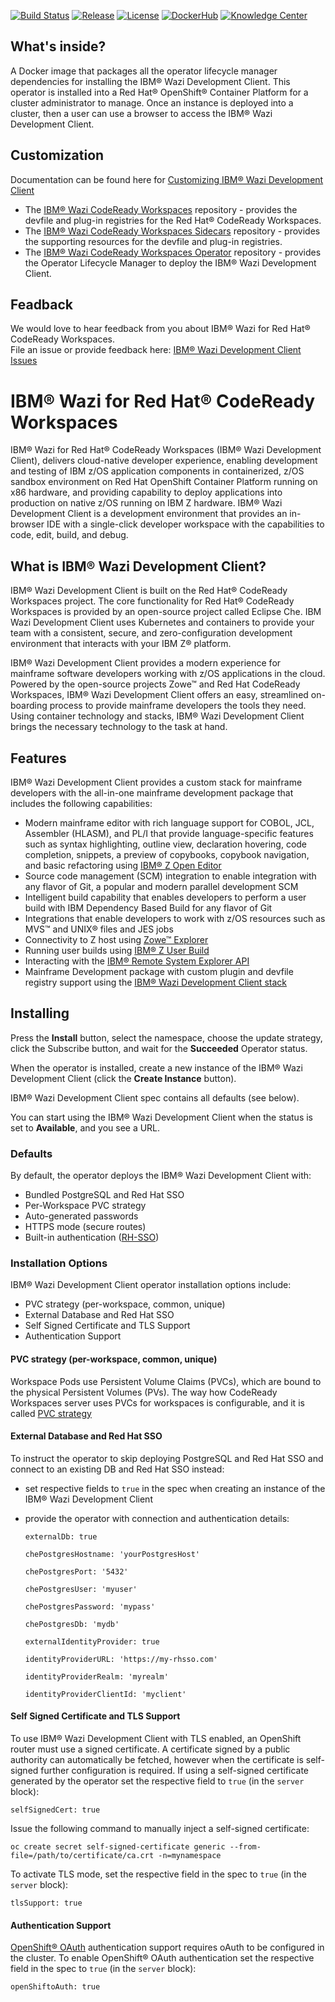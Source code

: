 [![Build Status](https://travis-ci.com/IBM/wazi-codeready-workspaces-operator.svg?branch=maain)](https://travis-ci.com/IBM/wazi-codeready-workspaces-operator)
[![Release](https://img.shields.io/github/release/IBM/wazi-codeready-workspaces-operator.svg)](../../releases/latest)
[![License](https://img.shields.io/github/license/IBM/wazi-codeready-workspaces-operator)](LICENSE)
[![DockerHub](https://img.shields.io/badge/DockerHub-Operator-blue?color=3498db)](https://hub.docker.com/repository/docker/ibmcom/wazi-code-operator-catalog)
[![Knowledge Center](https://img.shields.io/badge/Knowledge%20Center-blue?color=1f618d)](http://ibm.biz/ibmwazidoc)
  
## What's inside?
  
A Docker image that packages all the operator lifecycle manager dependencies for installing the IBM&reg; Wazi Development Client. This operator is installed into a Red Hat&reg; OpenShift&reg; Container Platform for a cluster administrator to manage. Once an instance is deployed into a cluster, then a user can use a browser to access the IBM&reg; Wazi Development Client.
  
## Customization
  
Documentation can be found here for [Customizing IBM&reg; Wazi Development Client](https://www.ibm.com/support/knowledgecenter/SSCH39_1.0.0/com.ibm.wazi.development.codeready.doc/customize-devfile-plugin-registry.html)  
  
* The [IBM&reg; Wazi CodeReady Workspaces](https://github.com/ibm/wazi-codeready-workspaces) repository - provides the devfile and plug-in registries for the Red Hat&reg; CodeReady Workspaces.
* The [IBM&reg; Wazi CodeReady Workspaces Sidecars](https://github.com/ibm/wazi-codeready-workspaces-sidecars) repository - provides the supporting resources for the devfile and plug-in registries.
* The [IBM&reg; Wazi CodeReady Workspaces Operator](https://github.com/ibm/wazi-codeready-workspaces-operator) repository - provides the Operator Lifecycle Manager to deploy the IBM&reg; Wazi Development Client.
  
## Feadback
  
We would love to hear feedback from you about IBM&reg; Wazi for Red Hat&reg; CodeReady Workspaces.  
File an issue or provide feedback here: [IBM&reg; Wazi Development Client Issues](https://github.com/IBM/wazi-codeready-workspaces/issues)

# IBM&reg; Wazi for Red Hat&reg; CodeReady Workspaces

IBM&reg; Wazi for Red Hat&reg; CodeReady Workspaces (IBM&reg; Wazi Development Client), delivers cloud-native developer experience, enabling development and testing of IBM z/OS application components in containerized, z/OS sandbox environment on Red Hat OpenShift Container Platform running on x86 hardware, and providing capability to deploy applications into production on native z/OS running on IBM Z hardware. IBM&reg; Wazi Development Client is a development environment that provides an in-browser IDE with a single-click developer workspace with the capabilities to code, edit, build, and debug.  
  
## What is IBM&reg; Wazi Development Client? 
  
IBM&reg; Wazi Development Client is built on the Red Hat&reg; CodeReady Workspaces project. The core functionality for Red Hat&reg; CodeReady Workspaces is provided by an open-source project called Eclipse Che. IBM Wazi Development Client uses Kubernetes and containers to provide your team with a consistent, secure, and zero-configuration development environment that interacts with your IBM Z&reg; platform.  
  
IBM&reg; Wazi Development Client provides a modern experience for mainframe software developers working with z/OS applications in the cloud. Powered by the open-source projects Zowe&trade; and Red Hat CodeReady Workspaces, IBM&reg; Wazi Development Client offers an easy, streamlined on-boarding process to provide mainframe developers the tools they need. Using container technology and stacks, IBM&reg; Wazi Development Client brings the necessary technology to the task at hand.

## Features

IBM&reg; Wazi Development Client provides a custom stack for mainframe developers with the all-in-one mainframe development package that includes the following capabilities:

- Modern mainframe editor with rich language support for COBOL, JCL, Assembler (HLASM), and PL/I that provide language-specific features such as syntax highlighting, outline view, declaration hovering, code completion, snippets, a preview of copybooks, copybook navigation, and basic refactoring using [IBM&reg; Z Open Editor](https://marketplace.visualstudio.com/items?itemName=IBM.zopeneditor)
- Source code management (SCM) integration to enable integration with any flavor of Git, a popular and modern parallel development SCM
- Intelligent build capability that enables developers to perform a user build with IBM Dependency Based Build for any flavor of Git
- Integrations that enable developers to work with z/OS resources such as MVS&trade; and UNIX&reg; files and JES jobs
- Connectivity to Z host using [Zowe&trade; Explorer](https://marketplace.visualstudio.com/items?itemName=Zowe.vscode-extension-for-zowe)
- Running user builds using [IBM&reg; Z User Build](https://www.ibm.com/support/knowledgecenter/SSCH39_1.0.0/com.ibm.wazi.development.client.doc/user_build_setup_run.html)
- Interacting with the [IBM&reg; Remote System Explorer API](https://ibm.github.io/zopeneditor-about/Docs/interact_zos_overview.html)
- Mainframe Development package with custom plugin and devfile registry support using the [IBM&reg; Wazi Development Client stack](https://github.com/IBM/wazi-codeready-workspaces)

## Installing
Press the **Install** button, select the namespace, choose the update strategy, click the Subscribe button, and wait for the **Succeeded** Operator status.

When the operator is installed, create a new instance of the IBM&reg; Wazi Development Client (click the **Create Instance** button).  

IBM&reg; Wazi Development Client spec contains all defaults (see below).

You can start using the IBM&reg; Wazi Development Client when the status is set to **Available**, and you see a URL.

### Defaults
By default, the operator deploys the IBM&reg; Wazi Development Client with:

- Bundled PostgreSQL and Red Hat SSO
- Per-Workspace PVC strategy
- Auto-generated passwords
- HTTPS mode (secure routes)
- Built-in authentication ([RH-SSO](https://access.redhat.com/documentation/en-us/red_hat_codeready_workspaces/2.1/html/administration_guide/managing-users_crw#configuring-authorization_crw))

### Installation Options
IBM&reg; Wazi Development Client operator installation options include:

- PVC strategy (per-workspace, common, unique)
- External Database and Red Hat SSO
- Self Signed Certificate and TLS Support
- Authentication Support

#### PVC strategy (per-workspace, common, unique)

Workspace Pods use Persistent Volume Claims (PVCs), which are bound to the physical Persistent Volumes (PVs). The way how CodeReady Workspaces server uses PVCs for workspaces is configurable, and it is called [PVC strategy](https://access.redhat.com/documentation/en-us/red_hat_codeready_workspaces/2.1/html/administration_guide/codeready-workspaces-architectural-elements#workspace-configuration_workspaces-architecture)

#### External Database and Red Hat SSO

To instruct the operator to skip deploying PostgreSQL and Red Hat SSO and connect to an existing DB and Red Hat SSO instead:

- set respective fields to `true` in the spec when creating an instance of the IBM&reg; Wazi Development Client
- provide the operator with connection and authentication details:
  
  `externalDb: true`
  
  `chePostgresHostname: 'yourPostgresHost'`
  
  `chePostgresPort: '5432'`
  
  `chePostgresUser: 'myuser'`
  
  `chePostgresPassword: 'mypass'`
  
  `chePostgresDb: 'mydb'`
  
  `externalIdentityProvider: true`
  
  `identityProviderURL: 'https://my-rhsso.com'`
  
  `identityProviderRealm: 'myrealm'`
  
  `identityProviderClientId: 'myclient'`

#### Self Signed Certificate and TLS Support

To use IBM&reg; Wazi Development Client with TLS enabled, an OpenShift router must use a signed certificate. A certificate signed by a public authority can automatically be fetched, however when the certificate is self-signed further configuration is required.
If using a self-signed certificate generated by the operator set the respective field to `true` (in the `server` block):
  
```
selfSignedCert: true
```

Issue the following command to manually inject a self-signed certificate:

```
oc create secret self-signed-certificate generic --from-file=/path/to/certificate/ca.crt -n=mynamespace
```

To activate TLS mode, set the respective field in the spec to `true` (in the `server` block):

```
tlsSupport: true
```

#### Authentication Support

[OpenShift&reg; OAuth](https://docs.openshift.com/container-platform/4.4/authentication/understanding-authentication.html) authentication support requires oAuth to be configured in the cluster. To enable OpenShift&reg; OAuth authentication set the respective field in the spec to `true` (in the `server` block):

```
openShiftoAuth: true
```
